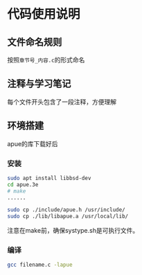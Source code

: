 # 代码使用说明

## 文件命名规则

按照`章节号_内容.c`的形式命名

## 注释与学习笔记

每个文件开头包含了一段注释，方便理解

## 环境搭建

apue的库下载好后

### 安装

```bash
sudo apt install libbsd-dev
cd apue.3e
# make
......

sudo cp ./include/apue.h /usr/include/
sudo cp ./lib/libapue.a /usr/local/lib/
```

注意在make前，确保systype.sh是可执行文件。

### 编译

```bash
gcc filename.c -lapue
```
